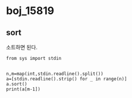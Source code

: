 # boj_15819
## sort

소트하면 된다.

```python3
from sys import stdin


n,m=map(int,stdin.readline().split())
a=[stdin.readline().strip() for _ in range(n)]
a.sort()
print(a[m-1])
```
